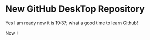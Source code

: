 # New GitHub DeskTop Repository

Yes I am ready
now it is 19:37; what a good time to learn Github!

Now！